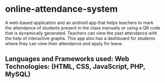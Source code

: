# online-attendance-system
A web-based application and an android app that helps teachers to mark the attendance of students present in the class manually or using a QR code that is dynamically generated. Teachers can view the past attendance with the help of interactive graphs. This app also has a dashboard for students where they can view their attendance and apply for leave.

## Languages and Frameworks used: Web Technologies: (HTML, CSS, JavaScript, PHP, MySQL)
